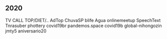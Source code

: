 ## 2020
TV CALL TOP/DIET/.. AdTop ChuvaSP blife  Agua onlinemeetup SpeechText Tnrasuber phottery covid19br pandemos.space covid19b global-nihongozin jmty5 aniversario20 

